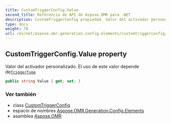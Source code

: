 ```yaml
---
title: CustomTriggerConfig.Value
second_title: Referencia de API de Aspose.OMR para .NET
description: CustomTriggerConfig propiedad. Valor del activador personalizado. El uso de este valor depende deTriggerType
type: docs
weight: 70
url: /es/net/aspose.omr.generation.config.elements/customtriggerconfig/value/
---
```

## CustomTriggerConfig.Value property

Valor del activador personalizado. El uso de este valor depende de[`TriggerType`](../triggertype/)

```csharp
public string Value { get; set; }
```

### Ver también

* class [CustomTriggerConfig](../)
* espacio de nombres [Aspose.OMR.Generation.Config.Elements](../../customtriggerconfig/)
* asamblea [Aspose.OMR](../../../)


